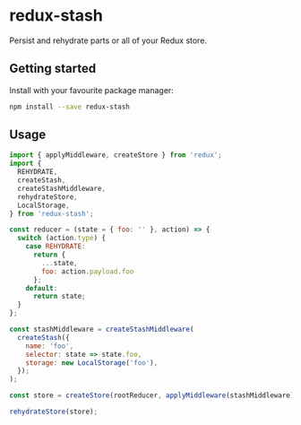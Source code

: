 # redux-stash

Persist and rehydrate parts or all of your Redux store.

## Getting started

Install with your favourite package manager:

```sh
npm install --save redux-stash
```

## Usage

```js
import { applyMiddleware, createStore } from 'redux';
import {
  REHYDRATE,
  createStash,
  createStashMiddleware,
  rehydrateStore,
  LocalStorage,
} from 'redux-stash';

const reducer = (state = { foo: '' }, action) => {
  switch (action.type) {
    case REHYDRATE:
      return {
        ...state,
        foo: action.payload.foo
      };
    default:
      return state;
  }
};

const stashMiddleware = createStashMiddleware(
  createStash({
    name: 'foo',
    selector: state => state.foo,
    storage: new LocalStorage('foo'),
  });
);

const store = createStore(rootReducer, applyMiddleware(stashMiddleware));

rehydrateStore(store);
```